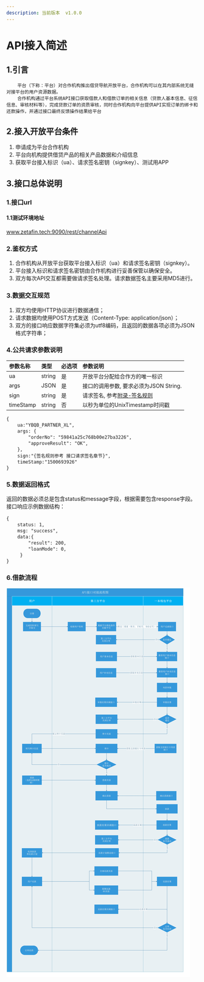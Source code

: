 ```yaml
---
description: 当前版本  v1.0.0
---
```


# API接入简述

## 1.引言

        平台（下称：平台）对合作机构推出借贷导航开放平台，合作机构可以在其内部系统无缝对接平台的用户资源数据。  
        合作机构通过平台系统API接口获取借款人和借款订单的相关信息（贷款人基本信息、征信信息、审核材料等），完成贷款订单的资质审核，同时合作机构向平台提供API实现订单的绑卡和还款操作，并通过接口最终反馈操作结果给平台

## 2.接入开放平台条件

1. 申请成为平台合作机构
2. 平台向机构提供借贷产品的相关产品数据和介绍信息
3. 获取平台接入标识（ua）、请求签名密钥（signkey）、测试用APP

## 3.接口总体说明

### **1.接口url**

#### **1.1测试环境地址**

www.zetafin.tech:9090/rest/channelApi

### 2.鉴权方式

1. 合作机构从开放平台获取平台接入标识（ua）和请求签名密钥（signkey）。
2. 平台接入标识和请求签名密钥由合作机构进行妥善保管以确保安全。
3. 双方每次API交互都需要做请求签名处理。请求数据签名主要采用MD5进行。

### **3.数据交互规范**

1. 双方均使用HTTP协议进行数据通信； 
2. 请求数据均使用POST方式发送（Content-Type: application/json）； 
3. 双方的接口响应数据字符集必须为utf8编码，且返回的数据各项必须为JSON格式字符串；

### 4.公共请求参数说明

| 参数名称 | 类型 | 必选项 | 参数说明 |
| :--- | :--- | :--- | :--- |
| ua | string | 是 | 开放平台分配给合作方的唯一标识 |
| args | JSON | 是 | 接口的调用参数, 要求必须为JSON String. |
| sign | string | 是 | 请求签名, 参考[附录-签名规则](fu-lu/qian-ming-gui-ze.md) |
| timeStamp | string | 否 | 以秒为单位的UnixTimestamp时间戳 |

```text
{
    ua:"YBQB_PARTNER_XL",
    args: { 
        "orderNo": "59841a25c768b00e27ba3226", 
        "approveResult": "OK",
    },
    sign:"{签名规则参考 接口请求签名章节}",
    timeStamp:"1500693926"
}
```

### 5.数据返回格式

返回的数据必须总是包含status和message字段，根据需要包含response字段。 接口响应示例数据结构：

```text
{
    status: 1,
    msg: "success",
    data:{
        "result": 200, 
        "loanMode": 0,
     }
}
```

### 6.借款流程

![](.gitbook/assets/api-jie-kou-dui-jie-liu-cheng-tu-yi-ben-qian-bao.jpg)

